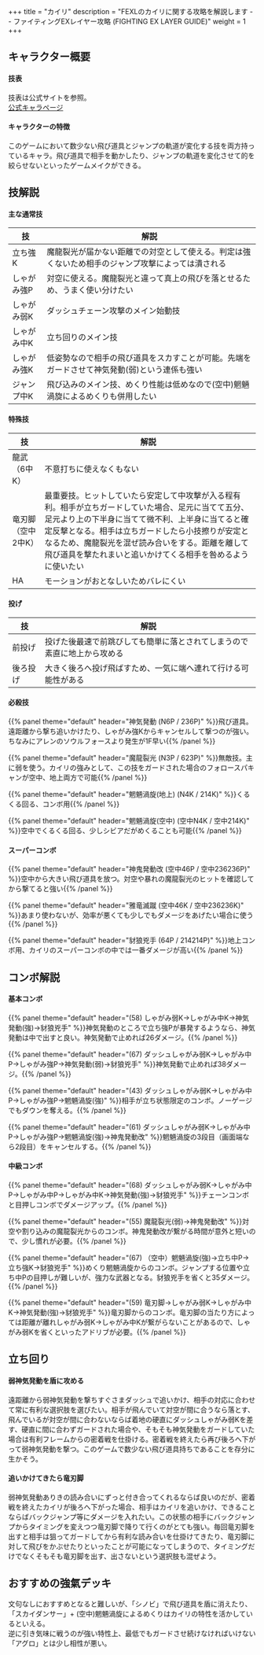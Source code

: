 +++
title = "カイリ"
description = "FEXLのカイリに関する攻略を解説します -- ファイティングEXレイヤー攻略 (FIGHTING EX LAYER GUIDE)"
weight = 1
+++

## キャラクター概要

#### 技表

技表は公式サイトを参照。  
[公式キャラページ](http://www.arika.co.jp/product/fexl_hp/jp/chara_jp/fexl_jp_chara01.html)

#### キャラクターの特徴

このゲームにおいて数少ない飛び道具とジャンプの軌道が変化する技を両方持っているキャラ。飛び道具で相手を動かしたり、ジャンプの軌道を変化させて的を絞らせないといったゲームメイクができる。

## 技解説

#### 主な通常技

|技|解説|
|---|----|
|立ち強K|魔龍裂光が届かない距離での対空として使える。判定は強くないため相手のジャンプ攻撃によっては潰される|
|しゃがみ強P|対空に使える。魔龍裂光と違って真上の飛びを落とせるため、うまく使い分けたい|
|しゃがみ弱K|ダッシュチェーン攻撃のメイン始動技|
|しゃがみ中K|立ち回りのメイン技|
|しゃがみ強K|低姿勢なので相手の飛び道具をスカすことが可能。先端をガードさせて神気発動(弱)という連係も強い|
|ジャンプ中K|飛び込みのメイン技、めくり性能は低めなので(空中)魍魎渦旋によるめくりも併用したい|

#### 特殊技

|技|解説|
|---|----|
|龍武（6中K）|不意打ちに使えなくもない|
|竜刃脚（空中2中K）|最重要技。ヒットしていたら安定して中攻撃が入る程有利。相手が立ちガードしていた場合、足元に当てて五分、足元より上の下半身に当てて微不利、上半身に当てると確定反撃となる。相手は立ちガードしたら小技擦りが安定となるため、魔龍裂光を混ぜ読み合いをする。距離を離して飛び道具を撃たれまいと追いかけてくる相手を咎めるように使いたい|
|HA|モーションがおとなしいためバレにくい|

#### 投げ

|技|解説|
|---|----|
|前投げ|投げた後最速で前跳びしても簡単に落とされてしまうので素直に地上から攻める|
|後ろ投げ|大きく後ろへ投げ飛ばすため、一気に端へ連れて行ける可能性がある|

#### 必殺技

{{% panel theme="default" header="神気発動 (N6P / 236P)" %}}飛び道具。遠距離から撃ち追いかけたり、しゃがみ強Kからキャンセルして撃つのが強い。ちなみにアレンのソウルフォースより発生が1F早い{{% /panel %}}

{{% panel theme="default" header="魔龍裂光 (N3P / 623P)" %}}無敵技。主に弱を使う。カイリの強みとして、この技をガードされた場合のフォロースパキャンが空中、地上両方で可能{{% /panel %}}

{{% panel theme="default" header="魍魎渦旋(地上) (N4K / 214K)" %}}くるくる回る、コンボ用{{% /panel %}}

{{% panel theme="default" header="魍魎渦旋(空中) (空中N4K / 空中214K)" %}}空中でくるくる回る、少しシビアだがめくることも可能{{% /panel %}}


#### スーパーコンボ

{{% panel theme="default" header="神鬼発動改 (空中46P / 空中236236P)" %}}空中から大きい飛び道具を放つ。対空や暴れの魔龍裂光のヒットを確認してから撃てると強い{{% /panel %}}

{{% panel theme="default" header="雅竜滅蹴 (空中46K / 空中236236K)" %}}あまり使わないが、効率が悪くても少しでもダメージをあげたい場合に使う{{% /panel %}}

{{% panel theme="default" header="豺狼兇手 (64P / 214214P)" %}}地上コンボ用、カイリのスーパーコンボの中では一番ダメージが高い{{% /panel %}}


## コンボ解説

#### 基本コンボ

{{% panel theme="default" header="(58) しゃがみ弱K→しゃがみ中K→神気発動(強)→豺狼兇手" %}}神気発動のところで立ち強Pが暴発するようなら、神気発動は中で出すと良い。神気発動で止めれば26ダメージ。{{% /panel %}}

{{% panel theme="default" header="(67) ダッシュしゃがみ弱K→しゃがみ中P→しゃがみ強P→神気発動(弱)→豺狼兇手" %}}神気発動で止めれば38ダメージ。{{% /panel %}}

{{% panel theme="default" header="(43) ダッシュしゃがみ弱K→しゃがみ中P→しゃがみ強P→魍魎渦旋(強)" %}}相手が立ち状態限定のコンボ。ノーゲージでもダウンを奪える。{{% /panel %}}


{{% panel theme="default" header="(61) ダッシュしゃがみ弱K→しゃがみ中P→しゃがみ強P→魍魎渦旋(強)→神鬼発動改" %}}魍魎渦旋の3段目（画面端なら2段目）をキャンセルする。{{% /panel %}}

#### 中級コンボ

{{% panel theme="default" header="(68) ダッシュしゃがみ弱K→しゃがみ中P→しゃがみ中P→しゃがみ中K→神気発動(強)→豺狼兇手" %}}チェーンコンボと目押しコンボでダメージアップ。{{% /panel %}}

{{% panel theme="default" header="(55) 魔龍裂光(弱)→神鬼発動改" %}}対空や割り込みの魔龍裂光からのコンボ。神鬼発動改が繋がる時間が意外と短いので、少し慣れが必要。{{% /panel %}}

{{% panel theme="default" header="(67) （空中）魍魎渦旋(強)→立ち中P→立ち強K→豺狼兇手" %}}めくり魍魎渦旋からのコンボ。ジャンプする位置や立ち中Pの目押しが難しいが、強力な武器となる。豺狼兇手を省くと35ダメージ。{{% /panel %}}


{{% panel theme="default" header="(59) 竜刃脚→しゃがみ弱K→しゃがみ中K→神気発動(強)→豺狼兇手" %}}竜刃脚からのコンボ。竜刃脚の当たり方によっては距離が離れしゃがみ弱K→しゃがみ中Kが繋がらないことがあるので、しゃがみ弱Kを省くといったアドリブが必要。{{% /panel %}}

## 立ち回り

#### 弱神気発動を盾に攻める

遠距離から弱神気発動を撃ちすぐさまダッシュで追いかけ、相手の対応に合わせて常に有利な選択肢を選びたい。相手が飛んでいて対空が間に合うなら落とす、飛んでいるが対空が間に合わないならば着地の硬直にダッシュしゃがみ弱Kを差す、硬直に間に合わずガードされた場合や、そもそも神気発動をガードしていた場合は有利フレームからの密着戦を仕掛ける。密着戦を終えたら再び後ろへ下がって弱神気発動を撃つ。このゲームで数少ない飛び道具持ちであることを存分に生かそう。

#### 追いかけてきたら竜刃脚

弱神気発動ありきの読み合いにずっと付き合ってくれるならば良いのだが、密着戦を終えたカイリが後ろへ下がった場合、相手はカイリを追いかけ、できることならばバックジャンプ等にダメージを入れたい。この状態の相手にバックジャンプからタイミングを変えつつ竜刃脚で降りて行くのがとても強い。毎回竜刃脚を出すと相手は狙ってガードしてから有利な読み合いを仕掛けてきたり、竜刃脚に対して飛びをかぶせたりといったことが可能になってしまうので、タイミングだけでなくそもそも竜刃脚を出す、出さないという選択肢も混ぜよう。

## おすすめの強氣デッキ

文句なしにおすすめとなると難しいが、「シノビ」で飛び道具を盾に消えたり、「スカイダンサー」+ (空中)魍魎渦旋によるめくりはカイリの特性を活かしているといえる。  
逆に引き気味に戦うのが強い特性上、最低でもガードさせ続けなければいけない「アグロ」とは少し相性が悪い。
